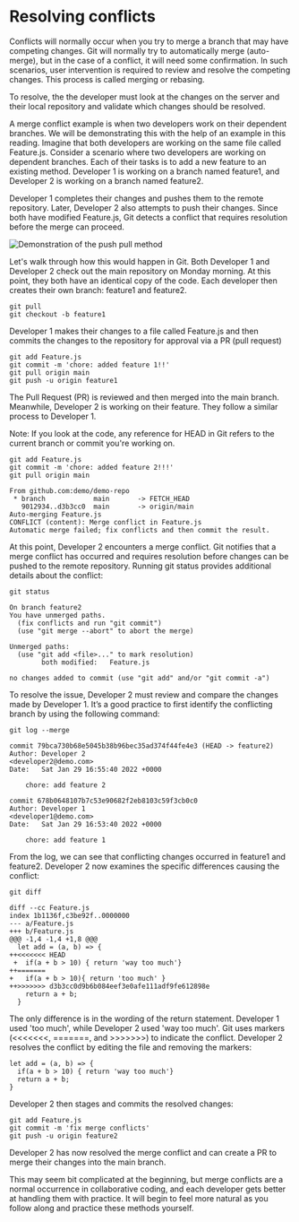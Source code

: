 # Resolving conflicts

Conflicts will normally occur when you try to merge a branch that may have competing changes. Git will normally try to automatically merge (auto-merge), but in the case of a conflict, it will need some confirmation.  In such scenarios, user intervention is required to review and resolve the competing changes. This process is called merging or rebasing.

To resolve, the the developer must look at the changes on the server and their local repository and validate which changes should be resolved.

A merge conflict example is when two developers work on their dependent branches. We will be demonstrating this with the help of an example in this reading. Imagine that both developers are working on the same file called Feature.js. Consider a scenario where two developers are working on dependent branches. Each of their tasks is to add a new feature to an existing method. Developer 1 is working on a branch named feature1, and Developer 2 is working on a branch named feature2.

Developer 1 completes their changes and pushes them to the remote repository. Later, Developer 2 also attempts to push their changes. Since both have modified Feature.js, Git detects a conflict that requires resolution before the merge can proceed.

![Demonstration of the push pull method](https://d3c33hcgiwev3.cloudfront.net/imageAssetProxy.v1/Bz5YfyUrQc--WH8lK0HPiw_d02204967097487387f76af89cc8c5e1_Push_Pull_img.png?expiry=1750550400000&hmac=-8aXUEvYNCkKVuRltx3WfLIxbRg3zad_UlXIldBT6Jw)

Let's walk through how this would happen in Git. Both Developer 1 and Developer 2 check out the main repository on Monday morning. At this point, they both have an identical copy of the code. Each developer then creates their own branch: feature1 and feature2.

```
git pull
git checkout -b feature1
```

Developer 1 makes their changes to a file called Feature.js and then commits the changes to the repository for approval via a PR (pull request)

```
git add Feature.js
git commit -m 'chore: added feature 1!!'
git pull origin main
git push -u origin feature1
```

The Pull Request (PR) is reviewed and then merged into the main branch. Meanwhile, Developer 2 is working on their feature. They follow a similar process to Developer 1.

Note:  If you look at the code, any reference for HEAD in Git refers to the current branch or commit you're working on.

```
git add Feature.js
git commit -m 'chore: added feature 2!!!'
git pull origin main

From github.com:demo/demo-repo
 * branch            main       -> FETCH_HEAD
   9012934..d3b3cc0  main       -> origin/main
Auto-merging Feature.js
CONFLICT (content): Merge conflict in Feature.js
Automatic merge failed; fix conflicts and then commit the result.
```

At this point, Developer 2 encounters a merge conflict. Git notifies that a merge conflict has occurred and requires resolution before changes can be pushed to the remote repository. Running git status provides additional details about the conflict:

```
git status

On branch feature2
You have unmerged paths.
  (fix conflicts and run "git commit")
  (use "git merge --abort" to abort the merge)

Unmerged paths:
  (use "git add <file>..." to mark resolution)
        both modified:   Feature.js

no changes added to commit (use "git add" and/or "git commit -a")
```

To resolve the issue, Developer 2 must review and compare the changes made by Developer 1. It’s a good practice to first identify the conflicting branch by using the following command:

```
git log --merge

commit 79bca730b68e5045b38b96bec35ad374f44fe4e3 (HEAD -> feature2)
Author: Developer 2 
<developer2@demo.com>
Date:   Sat Jan 29 16:55:40 2022 +0000

    chore: add feature 2

commit 678b0648107b7c53e90682f2eb8103c59f3cb0c0
Author: Developer 1 
<developer1@demo.com>
Date:   Sat Jan 29 16:53:40 2022 +0000

    chore: add feature 1
```

From the log, we can see that conflicting changes occurred in feature1 and feature2. Developer 2 now examines the specific differences causing the conflict:

```
git diff

diff --cc Feature.js
index 1b1136f,c3be92f..0000000
--- a/Feature.js
+++ b/Feature.js
@@@ -1,4 -1,4 +1,8 @@@
  let add = (a, b) => {
++<<<<<<< HEAD
 +  if(a + b > 10) { return 'way too much'}
++=======
+   if(a + b > 10){ return 'too much' }
++>>>>>>> d3b3cc0d9b6b084eef3e0afe111adf9fe612898e
    return a + b;
  }
```

The only difference is in the wording of the return statement. Developer 1 used 'too much', while Developer 2 used 'way too much'. Git uses markers (<<<<<<<, =======, and >>>>>>>) to indicate the conflict. Developer 2 resolves the conflict by editing the file and removing the markers:

```
let add = (a, b) => {
  if(a + b > 10) { return 'way too much'}
  return a + b;
}
```

Developer 2 then stages and commits the resolved changes:

```
git add Feature.js
git commit -m 'fix merge conflicts'
git push -u origin feature2
```

Developer 2 has now resolved the merge conflict and can create a PR to merge their changes into the main branch.

This may seem bit complicated at the beginning, but merge conflicts are a normal occurrence in collaborative coding, and each developer gets better at handling them with practice. It will begin to feel more natural as you follow along and practice these methods yourself.
